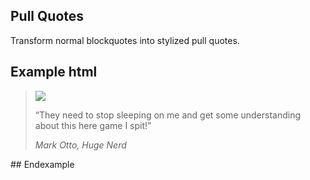 ## Pull Quotes

Transform normal blockquotes into stylized pull quotes.

## Example html
<blockquote class="pull-quote">
  <img class="rounded-circle" src="{{ relative }}assets/img/avatar-mdo.png">
  <p>
    “They need to stop sleeping on me and get some understanding about this here game I spit!”
  </p>
  <cite>Mark Otto, Huge Nerd</cite>
</blockquote>
## Endexample
